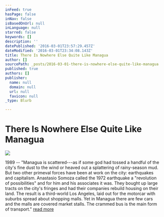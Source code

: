 ```yaml
---
inFeed: true
hasPage: false
inNav: false
isBasedOnUrl: null
inLanguage: null
starred: false
keywords: []
description: ''
datePublished: '2016-03-01T23:57:29.457Z'
dateModified: '2016-03-01T23:34:08.143Z'
title: There Is Nowhere Else Quite Like Managua
author: []
sourcePath: _posts/2016-03-01-there-is-nowhere-else-quite-like-managua.md
published: true
authors: []
publisher:
  name: null
  domain: null
  url: null
  favicon: null
_type: Blurb

---
```

# There Is Nowhere Else Quite Like Managua
![](https://the-grid-user-content.s3-us-west-2.amazonaws.com/9e6e0659-1c83-4e93-a992-bf85c0a768c9.jpg)

1989 -- "Managua is scattered---as if some god had tossed a handful of the city's fine dust to the wind or heaved out a splattering of rainy-season mud. But two other primeval forces have been at work on the city: earthquakes and capitalism. Anastasio Somoza called the 1972 earthquake a "revolution of possibilities" and for him and his associates it was. They bought up large tracts on the city's fringes and had their companies rebuild housing on their land. The result is a third-world Los Angeles, laid out for the motorcar with suburbs spread about shopping malls. Yet in Managua there are few cars and the malls are covered market stalls. The crammed bus is the main form of transport."  [read more][0]

[0]: http://www.envio.org.ni/articulo/2767